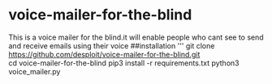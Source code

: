 # voice-mailer-for-the-blind
This is a voice mailer for the blind.it will enable people who cant see to send and receive emails
using their voice
##installation
'''
git clone https://github.com/desploit/voice-mailer-for-the-blind.git  
cd voice-mailer-for-the-blind
pip3 install -r requirements.txt
python3 voice_mailer.py
